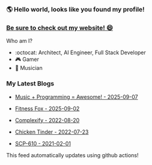 ### 🌎 Hello world, looks like you found my profile!  
### [Be sure to check out my website! 😄](https://autumnevans.dev/)

Who am I?
- :octocat: Architect, AI Engineer, Full Stack Developer
- 🎮 Gamer
- 🎸 Musician

### My Latest Blogs
<!--blog-start-->
- [Music + Programming = Awesome! - 2025-09-07](https://autumnevans.dev/blog/2025/09/07/strudel)

- [Fitness Fox - 2025-09-02](https://autumnevans.dev/blog/2025/09/02/fitnessfox)

- [Complexify - 2022-08-20](https://autumnevans.dev/blog/2022/08/20/complexify)

- [Chicken Tinder - 2022-07-23](https://autumnevans.dev/blog/2022/07/23/chicken-tinder)

- [SCP-610 - 2021-02-01](https://autumnevans.dev/blog/2021/02/01/scp-610)
<!--blog-ends-->

This feed automatically updates using github actions!

